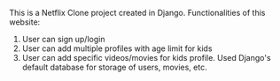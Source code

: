 This is a Netflix Clone project created in Django.
Functionalities of this website:
1. User can sign up/login
2. User can add multiple profiles with age limit for kids
3. User can add specific videos/movies for kids profile.
Used Django's default database for storage of users, movies, etc.
